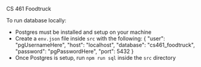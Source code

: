 CS 461 Foodtruck

To run database locally:
- Postgres must be installed and setup on your machine
- Create a `env.json` file inside `src` with the following:
{
	"user": "pgUsernameHere",
	"host": "localhost",
	"database": "cs461_foodtruck",
	"password": "pgPasswordHere",
	"port": 5432
}
- Once Postgres is setup, run `npm run sql` inside the `src` directory



